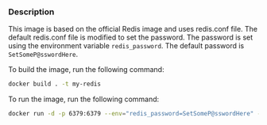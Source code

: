 ### Description
This image is based on the official Redis image and uses redis.conf file. The default redis.conf file is modified to set the password. The password is set using the environment variable `redis_password`. The default password is `SetSomeP@sswordHere`.

To build the image, run the following command:
```bash
docker build . -t my-redis
```  
To run the image, run the following command:
```bash
docker run -d -p 6379:6379 --env="redis_password=SetSomeP@sswordHere" --name my-redis my-redis
```
